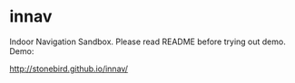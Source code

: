 # innav
Indoor Navigation Sandbox. Please read README before trying out demo. Demo:

http://stonebird.github.io/innav/
